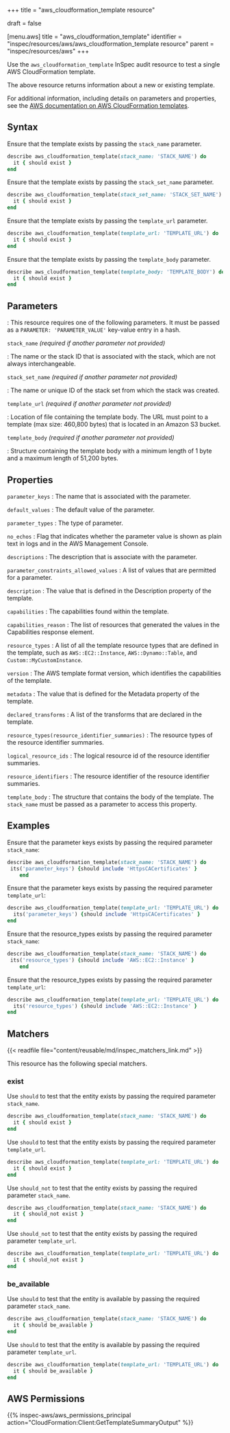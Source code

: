 +++
title = "aws_cloudformation_template resource"

draft = false


[menu.aws]
title = "aws_cloudformation_template"
identifier = "inspec/resources/aws/aws_cloudformation_template resource"
parent = "inspec/resources/aws"
+++

Use the `aws_cloudformation_template` InSpec audit resource to test a single AWS CloudFormation template.

The above resource returns information about a new or existing template.

For additional information, including details on parameters and properties, see the [AWS documentation on AWS CloudFormation templates](https://aws.amazon.com/cloudformation/resources/templates/).

## Syntax

Ensure that the template exists by passing the `stack_name` parameter.

```ruby
describe aws_cloudformation_template(stack_name: 'STACK_NAME') do
  it { should exist }
end
```

Ensure that the template exists by passing the `stack_set_name` parameter.

```ruby
describe aws_cloudformation_template(stack_set_name: 'STACK_SET_NAME') do
  it { should exist }
end
```

Ensure that the template exists by passing the `template_url` parameter.

```ruby
describe aws_cloudformation_template(template_url: 'TEMPLATE_URL') do
  it { should exist }
end
```

Ensure that the template exists by passing the `template_body` parameter.

```ruby
describe aws_cloudformation_template(template_body: 'TEMPLATE_BODY') do
  it { should exist }
end
```

## Parameters

: This resource requires one of the following parameters.
  It must be passed as a `PARAMETER: 'PARAMETER_VALUE'` key-value entry in a hash.

`stack_name` _(required if another parameter not provided)_

: The name or the stack ID that is associated with the stack, which are not always interchangeable.

`stack_set_name` _(required if another parameter not provided)_

: The name or unique ID of the stack set from which the stack was created.

`template_url` _(required if another parameter not provided)_

: Location of file containing the template body. The URL must point to a template (max size: 460,800 bytes) that is located in an Amazon S3 bucket.

`template_body` _(required if another parameter not provided)_

: Structure containing the template body with a minimum length of 1 byte and a maximum length of 51,200 bytes.

## Properties

`parameter_keys`
: The name that is associated with the parameter.

`default_values`
: The default value of the parameter.

`parameter_types`
: The type of parameter.

`no_echos`
: Flag that indicates whether the parameter value is shown as plain text in logs and in the AWS Management Console.

`descriptions`
: The description that is associate with the parameter.

`parameter_constraints_allowed_values`
: A list of values that are permitted for a parameter.

`description`
: The value that is defined in the Description property of the template.

`capabilities`
: The capabilities found within the template.

`capabilities_reason`
: The list of resources that generated the values in the Capabilities response element.

`resource_types`
: A list of all the template resource types that are defined in the template, such as `AWS::EC2::Instance`, `AWS::Dynamo::Table`, and `Custom::MyCustomInstance`.

`version`
: The AWS template format version, which identifies the capabilities of the template.

`metadata`
: The value that is defined for the Metadata property of the template.

`declared_transforms`
: A list of the transforms that are declared in the template.

`resource_types(resource_identifier_summaries)`
: The resource types of the resource identifier summaries.

`logical_resource_ids`
: The logical resource id of the resource identifier summaries.

`resource_identifiers`
: The resource identifier of the resource identifier summaries.

`template_body`
: The structure that contains the body of the template. The `stack_name` must be passed as a parameter to access this property.

## Examples

Ensure that the parameter keys exists by passing the required parameter `stack_name`:

```ruby
describe aws_cloudformation_template(stack_name: 'STACK_NAME') do
 its('parameter_keys') {should include 'HttpsCACertificates' }
    end
```

Ensure that the parameter keys exists by passing the required parameter `template_url`:

```ruby
describe aws_cloudformation_template(template_url: 'TEMPLATE_URL') do
  its('parameter_keys') {should include 'HttpsCACertificates' }
end
```

Ensure that the resource_types exists by passing the required parameter `stack_name`:

```ruby
describe aws_cloudformation_template(stack_name: 'STACK_NAME') do
 its('resource_types') {should include 'AWS::EC2::Instance' }
    end
```

Ensure that the resource_types exists by passing the required parameter `template_url`:

```ruby
describe aws_cloudformation_template(template_url: 'TEMPLATE_URL') do
  its('resource_types') {should include 'AWS::EC2::Instance' }
end
```

## Matchers

{{< readfile file="content/reusable/md/inspec_matchers_link.md" >}}

This resource has the following special matchers.

### exist

Use `should` to test that the entity exists by passing the required parameter `stack_name`.

```ruby
describe aws_cloudformation_template(stack_name: 'STACK_NAME') do
  it { should exist }
end
```

Use `should` to test that the entity exists by passing the required parameter `template_url`.

```ruby
describe aws_cloudformation_template(template_url: 'TEMPLATE_URL') do
  it { should exist }
end
```

Use `should_not` to test that the entity exists by passing the required parameter `stack_name`.

```ruby
describe aws_cloudformation_template(stack_name: 'STACK_NAME') do
  it { should_not exist }
end
```

Use `should_not` to test that the entity exists by passing the required parameter `template_url`.

```ruby
describe aws_cloudformation_template(template_url: 'TEMPLATE_URL') do
  it { should_not exist }
end
```

### be_available

Use `should` to test that the entity is available by passing the required parameter `stack_name`.

```ruby
describe aws_cloudformation_template(stack_name: 'STACK_NAME') do
  it { should be_available }
end
```

Use `should` to test that the entity is available by passing the required parameter `template_url`.

```ruby
describe aws_cloudformation_template(template_url: 'TEMPLATE_URL') do
  it { should be_available }
end
```

## AWS Permissions

{{% inspec-aws/aws_permissions_principal action="CloudFormation:Client:GetTemplateSummaryOutput" %}}

